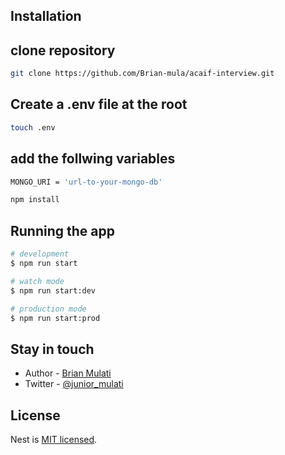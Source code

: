 ## Installation

## clone repository

```bash
git clone https://github.com/Brian-mula/acaif-interview.git
```

## Create a .env file at the root

```bash
touch .env
```

## add the follwing variables

```bash
MONGO_URI = 'url-to-your-mongo-db'
```

```bash
npm install
```

## Running the app

```bash
# development
$ npm run start

# watch mode
$ npm run start:dev

# production mode
$ npm run start:prod
```

## Stay in touch

- Author - [Brian Mulati](https://www.linkedin.com/in/brian-mulati-b67435212/)
- Twitter - [@junior_mulati](https://twitter.com/junior_mulati)

## License

Nest is [MIT licensed](LICENSE).
